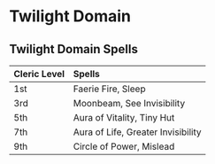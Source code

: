 # Twilight Domain

## Twilight Domain Spells
| Cleric Level | Spells                             |
| :----------- | :--------------------------------- |
| 1st          | Faerie Fire, Sleep                 |
| 3rd          | Moonbeam, See Invisibility         |
| 5th          | Aura of Vitality, Tiny Hut         |
| 7th          | Aura of Life, Greater Invisibility |
| 9th          | Circle of Power, Mislead           |


